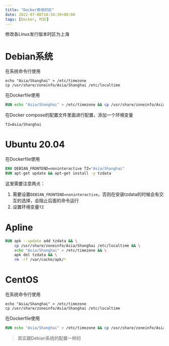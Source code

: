 ```yaml
---
title: "Docker修改时区"
date: 2022-07-08T10:34:39+08:00
tags: [Docker, 时区]
---
```


修改各Linux发行版本时区为上海

# Debian系统

在系统命令行使用

```shell
echo "Asia/Shanghai" > /etc/timezone
cp /usr/share/zoneinfo/Asia/Shanghai /etc/localtime
```

在Dockerfile使用

```Dockerfile
RUN echo "Asia/Shanghai" > /etc/timezone && cp /usr/share/zoneinfo/Asia/Shanghai /etc/localtime
```

在Docker compose的配置文件里面进行配置，添加一个环境变量

```shell
TZ=Asia/Shanghai
```

# Ubuntu 20.04

在Dockerfile使用

```Dockerfile
ENV DEBIAN_FRONTEND=noninteractive TZ="Asia/Shanghai"
RUN apt-get update && apt-get install -y tzdata
```

这里需要注意两点：
1. 需要设置`DEBIAN_FRONTEND=noninteractive`，否则在安装tzdata的时候会有交互的选择，会阻止后面的命令运行
2. 设置环境变量`TZ`

# Apline

```Dockerfile
RUN apk --update add tzdata && \
    cp /usr/share/zoneinfo/Asia/Shanghai /etc/localtime && \
    echo "Asia/Shanghai" > /etc/timezone && \
    apk del tzdata && \
    rm -rf /var/cache/apk/*
```

# CentOS

在系统命令行使用

```shell
echo "Asia/Shanghai" > /etc/timezone
cp /usr/share/zoneinfo/Asia/Shanghai /etc/localtime
```

在Dockerfile使用

```Dockerfile
RUN echo "Asia/Shanghai" > /etc/timezone && cp /usr/share/zoneinfo/Asia/Shanghai /etc/localtime
```

> 其实跟Debian系统的配置一样的
